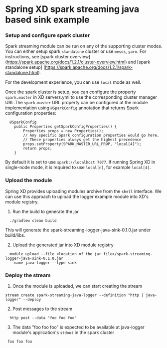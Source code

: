 Spring XD spark streaming java based sink example
=================

### Setup and configure spark cluster

Spark streaming module can be run on any of the supporting cluster modes.
You can either setup spark `standalone` cluster or use `mesos`, `yarn`. For instructions, see [spark cluster overview] (https://spark.apache.org/docs/1.2.1/cluster-overview.html) and [spark standalone setup] (https://spark.apache.org/docs/1.2.1/spark-standalone.html).

For the development experience, you can use `local` mode as well.

Once the spark cluster is setup, you can configure the property `spark.master` in XD servers.yml to use the corresponding cluster manager URL.The `spark.master` URL property can be configured at the module implementation using `@SparkConfig` annotation that returns Spark configuration properties:

```
  @SparkConfig
	public Properties getSparkConfigProperties() {
		Properties props = new Properties();
		// Any specific Spark configuration properties would go here.
		// These properties always get the highest precedence
		props.setProperty(SPARK_MASTER_URL_PROP, "local[4]");
		return props;
	}
```

By default it is set to use `spark://localhost:7077`. If running Spring XD in single-node mode, it is required to use `local[n]`, for example `local[4]`.

### Upload the module

Spring XD provides uploading modules archive from the `shell` interface. We can use this approach to upload the logger example module into XD's module registry.

1. Run the build to generate the jar

  ```
    ./gradlew clean build
  ```
  This will generate the spark-streaming-logger-java-sink-0.1.0.jar under build/libs.
  
2. Upload the generated jar into XD module registry

  ```
    module upload --file <location of the jar file>/spark-streaming-logger-java-sink-0.1.0.jar 
    --name java-logger --type sink 
  ```
  
### Deploy the stream
1. Once the module is uploaded, we can start creating the stream

  ```
  stream create spark-streaming-java-logger --definition "http | java-logger" --deploy
  ```
  
2. Post messages to the stream

  ```
    http post --data "foo foo foo"
  ```
3. The data "foo foo foo" is expected to be available at java-logger module's application's `stdout` in the spark cluster

  ```
   foo foo foo
  ```

